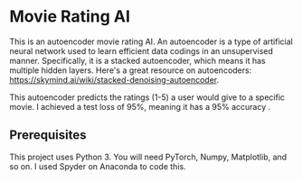 # Movie Rating AI

This is an autoencoder movie rating AI. An autoencoder is a type of artificial neural network used to learn efficient data codings in an unsupervised manner. Specifically, it is a stacked autoencoder, which means it has multiple hidden layers. Here's a great resource on autoencoders: https://skymind.ai/wiki/stacked-denoising-autoencoder.

This autoencoder predicts the ratings (1-5) a user would give to a specific movie. I achieved a test loss of 95%, meaning it has a 95% accuracy .

## Prerequisites

This project uses Python 3. You will need  PyTorch, Numpy, Matplotlib, and so on. I used Spyder on Anaconda to code this.



